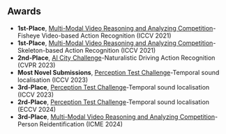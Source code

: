 ## Awards

- **1st-Place**, [Multi-Modal Video Reasoning and Analyzing Competition](https://sutdcv.github.io/multi-modal-video-reasoning/#/)-Fisheye Video-based Action Recognition (ICCV 2021)
- **1st-Place**, [Multi-Modal Video Reasoning and Analyzing Competition](https://sutdcv.github.io/multi-modal-video-reasoning/#/)-Skeleton-based Action Recognition (ICCV 2021)
- **2nd-Place**, [AI City Challenge](https://www.aicitychallenge.org/2023-ai-city-challenge/)-Naturalistic Driving Action Recognition (CVPR 2023)
- **Most Novel Submissions**, [Perception Test Challenge](https://ptchallenge-workshop.github.io/challenge2023.html)-Temporal sound localisation (ICCV 2023)
- **3rd-Place**, [Perception Test Challenge](https://ptchallenge-workshop.github.io/challenge2023.html)-Temporal sound localisation (ICCV 2023)
- **2rd-Place**, [Perception Test Challenge](https://ptchallenge-workshop.github.io/)-Temporal sound localisation (ECCV 2024)
- **3rd-Place**, [Multi-Modal Video Reasoning and Analyzing Competition](https://sutdcv.github.io/MMVRAC/)-Person Reidentification (ICME 2024)
